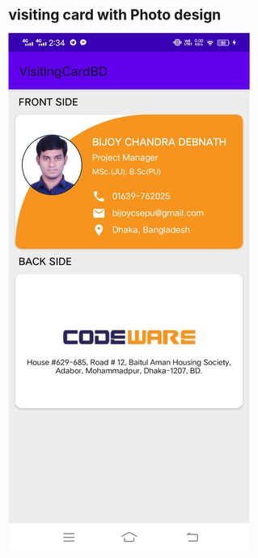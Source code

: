 # visiting card with Photo design
![alt text](https://github.com/bijoy-cwl/visiting_card/blob/main/screenshots/s1.jpg)